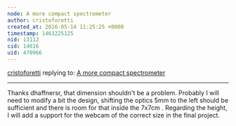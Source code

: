 ```yaml
---
node: A more compact spectrometer
author: cristoforetti
created_at: 2016-05-14 11:25:25 +0000
timestamp: 1463225125
nid: 13112
cid: 14616
uid: 470966
---
```




[cristoforetti](../profile/cristoforetti) replying to: [A more compact spectrometer](../notes/cristoforetti/05-13-2016/a-more-compact-spectrometer)

----
Thanks dhaffnersr, that dimension shouldn't be a problem.  Probably I will need to modify a bit the design, shifting the optics 5mm to the left should be sufficient and there is room for that inside the 7x7cm . Regarding the height, I will add a support for the webcam of the correct size in the final project.
